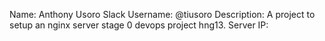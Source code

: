 Name: Anthony Usoro
Slack Username: @tiusoro
Description: A project to setup an nginx server stage 0 devops project hng13.
Server IP: 
